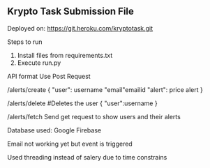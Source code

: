 ﻿## Krypto Task Submission File

Deployed on: https://git.heroku.com/kryptotask.git

Steps to run
1. Install files from requirements.txt
2. Execute run.py

API format
Use Post Request

/alerts/create
{
"user": username
"email"emailid
"alert": price alert
}


/alerts/delete #Deletes the user
{
"user":username
}


/alerts/fetch
Send get request to show users and their alerts

Database used: Google Firebase

Email not working yet but event is triggered

Used threading instead of salery due to time constrains
 
